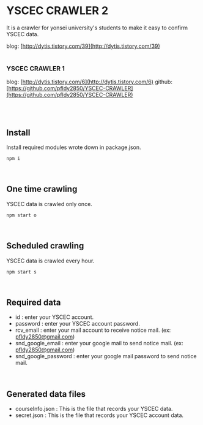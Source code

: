YSCEC CRAWLER 2
=============
It is a crawler for yonsei university's students to make it easy to confirm YSCEC data.

blog: [http://dytis.tistory.com/39](http://dytis.tistory.com/39)
<br><br>

### YSCEC CRAWLER 1
blog: [http://dytis.tistory.com/6](http://dytis.tistory.com/6)
github: [https://github.com/pfldy2850/YSCEC-CRAWLER](https://github.com/pfldy2850/YSCEC-CRAWLER)

<br><br>

Install
-------------
Install required modules wrote down in package.json.
<br>
<pre><code>npm i</code></pre>

<br>

One time crawling
-------------
YSCEC data is crawled only once.
<br>
<pre><code>npm start o</code></pre>

<br>

Scheduled crawling
-------------
YSCEC data is crawled every hour.
<br>
<pre><code>npm start s</code></pre>

<br>

Required data
-------------
* id : enter your YSCEC account.
* password : enter your YSCEC account password.
* rcv_email : enter your mail account to receive notice mail. (ex: pfldy2850@gmail.com)
* snd_google_email : enter your google mail to send notice mail. (ex: pfldy2850@gmail.com)
* snd_google_password : enter your google mail password to send notice mail.

<br>

Generated data files
-------------
* courseInfo.json : This is the file that records your YSCEC data.
* secret.json : This is the file that records your YSCEC account data.
